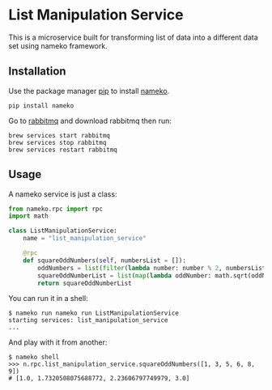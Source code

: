 # List Manipulation Service

This is a microservice built for transforming list of data into a different data set using nameko framework.

## Installation

Use the package manager [pip](https://pip.pypa.io/en/stable/) to install [nameko](https://nameko.readthedocs.io/en/stable/index.html).

```
pip install nameko
```

Go to [rabbitmq](https://www.rabbitmq.com/) and download rabbitmq then run:

```
brew services start rabbitmq
brew services stop rabbitmq
brew services restart rabbitmq
```

## Usage
A nameko service is just a class:

```python
from nameko.rpc import rpc
import math

class ListManipulationService:
    name = "list_manipulation_service"

    @rpc
    def squareOddNumbers(self, numbersList = []):
        oddNumbers = list(filter(lambda number: number % 2, numbersList))
        squareOddNumberList = list(map(lambda oddNumber: math.sqrt(oddNumber), oddNumbers))
        return squareOddNumberList
```

You can run it in a shell:

```
$ nameko run nameko run ListManipulationService
starting services: list_manipulation_service
...
```
And play with it from another:

```
$ nameko shell
>>> n.rpc.list_manipulation_service.squareOddNumbers([1, 3, 5, 6, 8, 9])
# [1.0, 1.7320508075688772, 2.23606797749979, 3.0]
```
